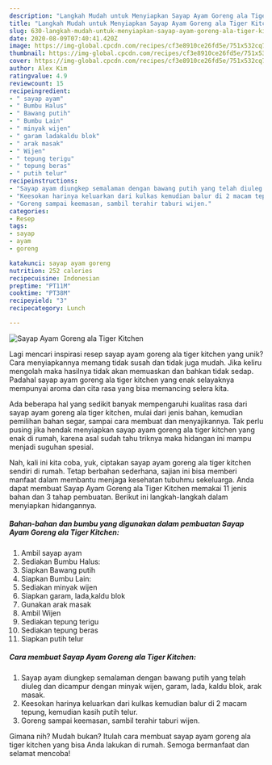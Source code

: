 ```yaml
---
description: "Langkah Mudah untuk Menyiapkan Sayap Ayam Goreng ala Tiger Kitchen, Lezat"
title: "Langkah Mudah untuk Menyiapkan Sayap Ayam Goreng ala Tiger Kitchen, Lezat"
slug: 630-langkah-mudah-untuk-menyiapkan-sayap-ayam-goreng-ala-tiger-kitchen-lezat
date: 2020-08-09T07:40:41.420Z
image: https://img-global.cpcdn.com/recipes/cf3e8910ce26fd5e/751x532cq70/sayap-ayam-goreng-ala-tiger-kitchen-foto-resep-utama.jpg
thumbnail: https://img-global.cpcdn.com/recipes/cf3e8910ce26fd5e/751x532cq70/sayap-ayam-goreng-ala-tiger-kitchen-foto-resep-utama.jpg
cover: https://img-global.cpcdn.com/recipes/cf3e8910ce26fd5e/751x532cq70/sayap-ayam-goreng-ala-tiger-kitchen-foto-resep-utama.jpg
author: Alex Kim
ratingvalue: 4.9
reviewcount: 15
recipeingredient:
- " sayap ayam"
- " Bumbu Halus"
- " Bawang putih"
- " Bumbu Lain"
- " minyak wijen"
- " garam ladakaldu blok"
- " arak masak"
- " Wijen"
- " tepung terigu"
- " tepung beras"
- " putih telur"
recipeinstructions:
- "Sayap ayam diungkep semalaman dengan bawang putih yang telah diuleg dan dicampur dengan minyak wijen, garam, lada, kaldu blok, arak masak."
- "Keesokan harinya keluarkan dari kulkas kemudian balur di 2 macam tepung, kemudian kasih putih telur."
- "Goreng sampai keemasan, sambil terahir taburi wijen."
categories:
- Resep
tags:
- sayap
- ayam
- goreng

katakunci: sayap ayam goreng 
nutrition: 252 calories
recipecuisine: Indonesian
preptime: "PT11M"
cooktime: "PT38M"
recipeyield: "3"
recipecategory: Lunch

---
```



![Sayap Ayam Goreng ala Tiger Kitchen](https://img-global.cpcdn.com/recipes/cf3e8910ce26fd5e/751x532cq70/sayap-ayam-goreng-ala-tiger-kitchen-foto-resep-utama.jpg)

Lagi mencari inspirasi resep sayap ayam goreng ala tiger kitchen yang unik? Cara menyiapkannya memang tidak susah dan tidak juga mudah. Jika keliru mengolah maka hasilnya tidak akan memuaskan dan bahkan tidak sedap. Padahal sayap ayam goreng ala tiger kitchen yang enak selayaknya mempunyai aroma dan cita rasa yang bisa memancing selera kita.

Ada beberapa hal yang sedikit banyak mempengaruhi kualitas rasa dari sayap ayam goreng ala tiger kitchen, mulai dari jenis bahan, kemudian pemilihan bahan segar, sampai cara membuat dan menyajikannya. Tak perlu pusing jika hendak menyiapkan sayap ayam goreng ala tiger kitchen yang enak di rumah, karena asal sudah tahu triknya maka hidangan ini mampu menjadi suguhan spesial.




Nah, kali ini kita coba, yuk, ciptakan sayap ayam goreng ala tiger kitchen sendiri di rumah. Tetap berbahan sederhana, sajian ini bisa memberi manfaat dalam membantu menjaga kesehatan tubuhmu sekeluarga. Anda dapat membuat Sayap Ayam Goreng ala Tiger Kitchen memakai 11 jenis bahan dan 3 tahap pembuatan. Berikut ini langkah-langkah dalam menyiapkan hidangannya.

<!--inarticleads1-->

##### Bahan-bahan dan bumbu yang digunakan dalam pembuatan Sayap Ayam Goreng ala Tiger Kitchen:

1. Ambil  sayap ayam
1. Sediakan  Bumbu Halus:
1. Siapkan  Bawang putih
1. Siapkan  Bumbu Lain:
1. Sediakan  minyak wijen
1. Siapkan  garam, lada,kaldu blok
1. Gunakan  arak masak
1. Ambil  Wijen
1. Sediakan  tepung terigu
1. Sediakan  tepung beras
1. Siapkan  putih telur




<!--inarticleads2-->

##### Cara membuat Sayap Ayam Goreng ala Tiger Kitchen:

1. Sayap ayam diungkep semalaman dengan bawang putih yang telah diuleg dan dicampur dengan minyak wijen, garam, lada, kaldu blok, arak masak.
1. Keesokan harinya keluarkan dari kulkas kemudian balur di 2 macam tepung, kemudian kasih putih telur.
1. Goreng sampai keemasan, sambil terahir taburi wijen.




Gimana nih? Mudah bukan? Itulah cara membuat sayap ayam goreng ala tiger kitchen yang bisa Anda lakukan di rumah. Semoga bermanfaat dan selamat mencoba!
